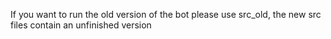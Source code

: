 If you want to run the old version of the bot please use src_old, the new src files contain an unfinished version
